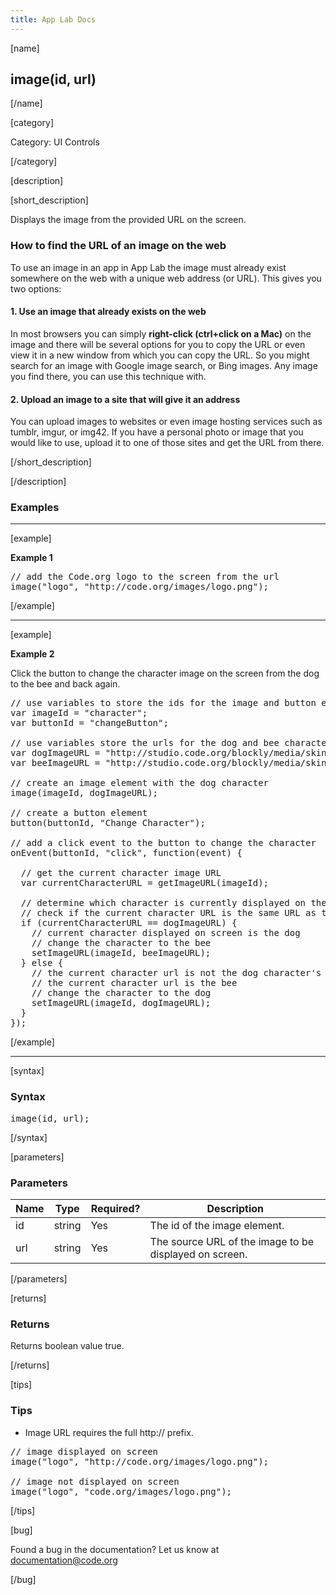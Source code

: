 ```yaml
---
title: App Lab Docs
---
```


[name]

## image(id, url)

[/name]

[category]

Category: UI Controls

[/category]

[description]

[short_description]

Displays the image from the provided URL on the screen.

### How to find the URL of an image on the web
To use an image in an app in App Lab the image must already exist somewhere on the web with a unique web address (or URL).  This gives you two options:

#### 1. Use an image that already exists on the web
In most browsers you can simply **right-click (ctrl+click on a Mac)** on the image and there will be several options for you to copy the URL or even view it in a new window from which you can copy the URL.  So you might search for an image with Google image search, or Bing images.  Any image you find there, you can use this technique with.

#### 2. Upload an image to a site that will give it an address
You can upload images to websites or even image hosting services such as tumblr, imgur, or img42.  If you have a personal photo or image that you would like to use, upload it to one of those sites and get the URL from there.


[/short_description]

[/description]

### Examples
____________________________________________________

[example]

**Example 1**

<pre>
// add the Code.org logo to the screen from the url
image("logo", "http://code.org/images/logo.png");
</pre>

[/example]

____________________________________________________

[example]

**Example 2**

Click the button to change the character image on the screen from the dog to the bee and back again.

<pre>
// use variables to store the ids for the image and button elements
var imageId = "character";
var buttonId = "changeButton";

// use variables store the urls for the dog and bee character images
var dogImageURL = "http://studio.code.org/blockly/media/skins/applab/static_avatar.png";
var beeImageURL = "http://studio.code.org/blockly/media/skins/bee/static_avatar.png";

// create an image element with the dog character
image(imageId, dogImageURL);

// create a button element 
button(buttonId, "Change Character");

// add a click event to the button to change the character
onEvent(buttonId, "click", function(event) {
  
  // get the current character image URL
  var currentCharacterURL = getImageURL(imageId);
  
  // determine which character is currently displayed on the screen
  // check if the current character URL is the same URL as the dog character's
  if (currentCharacterURL == dogImageURL) {
    // current character displayed on screen is the dog
    // change the character to the bee
    setImageURL(imageId, beeImageURL);
  } else {
    // the current character url is not the dog character's url
    // the current character url is the bee
    // change the character to the dog
    setImageURL(imageId, dogImageURL);
  }
});
</pre>

[/example]

____________________________________________________

[syntax]

### Syntax
<pre>
image(id, url);
</pre>

[/syntax]

[parameters]

### Parameters

| Name  | Type | Required? | Description |
|-----------------|------|-----------|-------------|
| id | string | Yes | The id of the image element. |
| url | string | Yes | The source URL of the image to be displayed on screen. | 

[/parameters]

[returns]

### Returns
Returns boolean value true.

[/returns]

[tips]

### Tips
- Image URL requires the full http:// prefix. 
<pre>
// image displayed on screen
image("logo", "http://code.org/images/logo.png");

// image not displayed on screen
image("logo", "code.org/images/logo.png"); 
</pre>

[/tips]

[bug]

Found a bug in the documentation? Let us know at documentation@code.org

[/bug]
